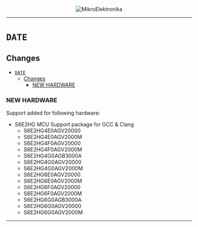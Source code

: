 <p align="center">
  <img src="http://www.mikroe.com/img/designs/beta/logo_small.png?raw=true" alt="MikroElektronika"/>
</p>

---

# `DATE`

## Changes

- [`DATE`](#date)
  - [Changes](#changes)
    - [NEW HARDWARE](#new-hardware)

### NEW HARDWARE

Support added for following hardware:

+ S6E2HG MCU Support package for GCC & Clang
  + S6E2HG4E0AGV20000
  + S6E2HG4E0AGV2000M
  + S6E2HG4F0AGV20000
  + S6E2HG4F0AGV2000M
  + S6E2HG4G0AGB3000A
  + S6E2HG4G0AGV20000
  + S6E2HG4G0AGV2000M
  + S6E2HG6E0AGV20000
  + S6E2HG6E0AGV2000M
  + S6E2HG6F0AGV20000
  + S6E2HG6F0AGV2000M
  + S6E2HG6G0AGB3000A
  + S6E2HG6G0AGV20000
  + S6E2HG6G0AGV2000M

---
